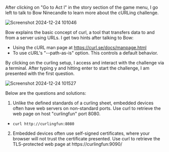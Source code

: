 After clicking on "Go to Act I" in the story section of the game menu, I go left to talk to Bow Ninecandle to learn more about the cURLing challenge. 

![Screenshot 2024-12-24 101046](https://github.com/user-attachments/assets/3859ef6b-a885-4a26-9931-0e3a668b10b9)

Bow explains the basic concept of curl, a tool that transfers data to and from a server using URLs. I get two hints after talking to Bow:
*  Using the cURL man page at https://curl.se/docs/manpage.html
*  To use cURL's "--path-as-is" option. This controls a default behavior. 

By clicking on the curling setup, I access and interact with the challenge via a terminal. After typing y and hitting enter to start the challenge, I am presented with the first question. 

![Screenshot 2024-12-24 101527](https://github.com/user-attachments/assets/be8dd99e-2cfd-41de-a21a-0f707c0362d0)

Below are the questions and solutions:

1. Unlike the defined standards of a curling sheet, embedded devices often have web servers on non-standard ports. Use curl to retrieve the web page on host "curlingfun" port 8080.

* ```curl http://curlingfun:8080```

2. Embedded devices often use self-signed certificates, where your browser will not trust the certificate presented.  Use curl to retrieve the TLS-protected web page at https://curlingfun:9090/

